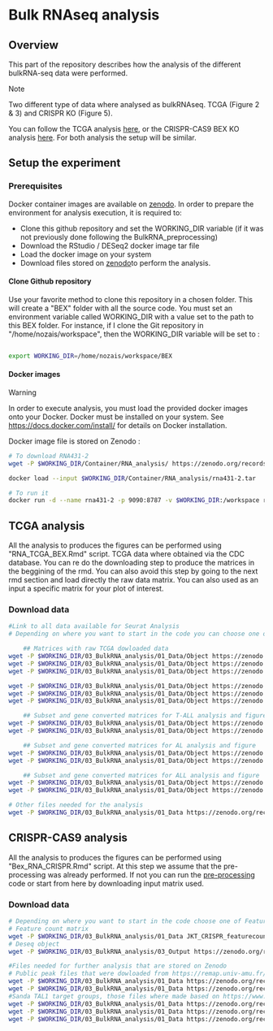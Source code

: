 # Bulk RNAseq analysis

## Overview

This part of the repository describes how the analysis of the different bulkRNA-seq data were performed.

> [!NOTE]  
> Two different type of data where analysed as bulkRNAseq. TCGA (Figure 2 & 3) and CRISPR KO (Figure 5). 

You can follow the TCGA analysis [here](#tcga-analysis), or the CRISPR-CAS9 BEX KO analysis [here](#crispr-CAS9-analysis).
For both analysis the setup will be similar.

## Setup the experiment
### Prerequisites

Docker container images are available on [zenodo](https://doi.org/10.5281/zenodo.14044880).
In order to prepare the environment for analysis execution, it is required to:
- Clone this github repository and set the WORKING_DIR variable (if it was not previously done following the BulkRNA_preprocessing)
- Download the RStudio / DESeq2 docker image tar file
- Load the docker image on your system
- Download files stored on [zenodo](https://doi.org/10.5281/zenodo.14044880)to perform the analysis.
 
#### Clone Github repository

Use your favorite method to clone this repository in a chosen folder. This will create a "BEX" folder with all the source code.
You must set an environment variable called WORKING_DIR with a value set to the path to this BEX folder. For instance, if I clone the Git repository in "/home/nozais/workspace", then the WORKING_DIR variable will be set to :

```bash

export WORKING_DIR=/home/nozais/workspace/BEX

```

#### Docker images

> [!WARNING] 
> In order to execute analysis, you must load the provided docker images onto your Docker. Docker must be installed on your system. See https://docs.docker.com/install/ for details on Docker installation.

Docker image file is stored on Zenodo :

```bash
# To download RNA431-2
wget -P $WORKING_DIR/Container/RNA_analysis/ https://zenodo.org/records/14044880/files/rna431-2.tar

docker load --input $WORKING_DIR/Container/RNA_analysis/rna431-2.tar

# To run it
docker run -d --name rna431-2 -p 9090:8787 -v $WORKING_DIR:/workspace rna431-2
```

## TCGA analysis

All the analysis to produces the figures can be performed using "RNA_TCGA_BEX.Rmd" script.
TCGA data where obtained via the CDC database. You can re do the downloading step to produce the matrices in the beggining of the rmd.
You can also avoid this step by going to the next rmd section and load directly the raw data matrix.
You can also used as an input a specific matrix for your plot of interest.

### Download data

```bash
#Link to all data available for Seurat Analysis
# Depending on where you want to start in the code you can choose one of those matrices.

	## Matrices with raw TCGA dowloaded data
wget -P $WORKING_DIR/03_BulkRNA_analysis/01_Data/Object https://zenodo.org/records/14044880/files/RNA_matrix_TARGET_AML.rds # For AML RNA matrix 
wget -P $WORKING_DIR/03_BulkRNA_analysis/01_Data/Object https://zenodo.org/records/14044880/files/RNA_matrix_TARGET_P2.rds  # For P2 RNA matrix 
wget -P $WORKING_DIR/03_BulkRNA_analysis/01_Data/Object https://zenodo.org/records/14044880/files/RNA_matrix_TARGET_P3.rds  # For P3 RNA matrix 

wget -P $WORKING_DIR/03_BulkRNA_analysis/01_Data/Object https://zenodo.org/records/14044880/files/clinial_matrix_TARGET_AML.rds # For AML clinical matrix 
wget -P $WORKING_DIR/03_BulkRNA_analysis/01_Data/Object https://zenodo.org/records/14044880/files/clinial_matrix_TARGET_P2.rds # For P2 clinical matrix 
wget -P $WORKING_DIR/03_BulkRNA_analysis/01_Data/Object https://zenodo.org/records/14044880/files/clinial_matrix_TARGET_P3.rds For P3 clinical matrix 

	## Subset and gene converted matrices for T-ALL analysis and figure
wget -P $WORKING_DIR/03_BulkRNA_analysis/01_Data/Object https://zenodo.org/records/14044880/files/RNA_matrix_TARGET_TALL_convert.rds # For T-ALL RNA matrix 
wget -P $WORKING_DIR/03_BulkRNA_analysis/01_Data/Object https://zenodo.org/records/14044880/files/Clinical_matrix_TARGET_TALL_convert.rds # For T-ALL clinical matrix 

	## Subset and gene converted matrices for AL analysis and figure
wget -P $WORKING_DIR/03_BulkRNA_analysis/01_Data/Object https://zenodo.org/records/14044880/files/clinical_matrix_TARGET_AL.rds # For Acute Leuk clinical matrix 
wget -P $WORKING_DIR/03_BulkRNA_analysis/01_Data/Object https://zenodo.org/records/14044880/files/RNA_matrix_TARGET_AL_convert.rds # For Acute Leuk rna matrix 

	## Subset and gene converted matrices for ALL analysis and figure
wget -P $WORKING_DIR/03_BulkRNA_analysis/01_Data/Object https://zenodo.org/records/14044880/files/clinical_matrix_TARGET_ALL_convert.rds # For ALL clinical matrix 
wget -P $WORKING_DIR/03_BulkRNA_analysis/01_Data/Object https://zenodo.org/records/14044880/files/RNA_matrix_TARGET_ALL_convert.rds # For ALL RNA matrix 

# Other files needed for the analysis 
wget -P $WORKING_DIR/03_BulkRNA_analysis/01_Data https://zenodo.org/records/14044880/files/gencode.v36.annotation.gtf

```

## CRISPR-CAS9 analysis

All the analysis to produces the figures can be performed using "Bex_RNA_CRISPR.Rmd" script.
At this step we assume that the pre-processing was already performed. If not you can run the [pre-processing](/01_BulkRNA_preprocessing/README.md) code or start from here by downloading input matrix used.

### Download data

```bash
# Depending on where you want to start in the code choose one of Feature count matrix or Deseq object
# Feature count matrix
wget -P $WORKING_DIR/03_BulkRNA_analysis/01_Data JKT_CRISPR_featurecounts.txt
# Deseq object 
wget -P $WORKING_DIR/03_BulkRNA_analysis/03_Output https://zenodo.org/records/14044880/files/dds_CRISPR.rds

#Files needed for further analysis that are stored on Zenodo
# Public peak files that were dowloaded from https://remap.univ-amu.fr/target_page/TAL1:9606
wget -P $WORKING_DIR/03_BulkRNA_analysis/01_Data https://zenodo.org/records/14044880/files/GSE25000.bed #GSE25000
wget -P $WORKING_DIR/03_BulkRNA_analysis/01_Data https://zenodo.org/records/14044880/files/GSE29180.bed #GSE29180
#Sanda TAL1 target groups, those files where made based on https://www.ncbi.nlm.nih.gov/pmc/articles/PMC11063860/
wget -P $WORKING_DIR/03_BulkRNA_analysis/01_Data https://zenodo.org/records/14044880/files/SANDA_GR_A.txt #SandaA
wget -P $WORKING_DIR/03_BulkRNA_analysis/01_Data https://zenodo.org/records/14044880/files/SANDA_GR_B.txt #SandaB
wget -P $WORKING_DIR/03_BulkRNA_analysis/01_Data https://zenodo.org/records/14044880/files/SANDA_GR_C.txt #SandaC
```


